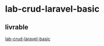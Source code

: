 # lab-crud-laravel-basic

## livrable 
[lab-crud-laravel-basic](https://github.com/zaani12/Lab-crud-basic)